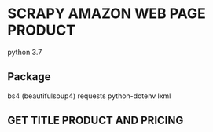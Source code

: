 # SCRAPY AMAZON WEB PAGE PRODUCT

python 3.7

## Package

bs4 (beautifulsoup4)
requests
python-dotenv
lxml

## GET TITLE PRODUCT AND PRICING

